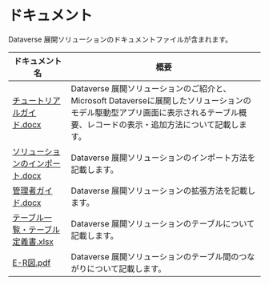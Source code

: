 # ドキュメント
Dataverse 展開ソリューションのドキュメントファイルが含まれます。

| ドキュメント名  | 概要 |
| ------------- | ------------- |
| [チュートリアルガイド.docx](https://github.com/pageone-corp/GIF-Dataverse/blob/5ea9cfadc98233c1feddb4e18b1d88d241957950/documentation/%E3%83%81%E3%83%A5%E3%83%BC%E3%83%88%E3%83%AA%E3%82%A2%E3%83%AB%E3%82%AC%E3%82%A4%E3%83%89.docx)  | Dataverse 展開ソリューションのご紹介と、Microsoft Dataverseに展開したソリューションのモデル駆動型アプリ画面に表示されるテーブル概要、レコードの表示・追加方法について記載します。 |
| [ソリューションのインポート.docx](https://github.com/pageone-corp/GIF-Dataverse/blob/b2bf11ca94e1aa40ea8c3d87899a113de5d1fab6/documentation/%E3%82%BD%E3%83%AA%E3%83%A5%E3%83%BC%E3%82%B7%E3%83%A7%E3%83%B3%E3%81%AE%E3%82%A4%E3%83%B3%E3%83%9D%E3%83%BC%E3%83%88.docx)  | Dataverse 展開ソリューションのインポート方法を記載します。  |
| [管理者ガイド.docx](https://github.com/pageone-corp/GIF-Dataverse/blob/5ea9cfadc98233c1feddb4e18b1d88d241957950/documentation/%E7%AE%A1%E7%90%86%E8%80%85%E3%82%AC%E3%82%A4%E3%83%89.docx)  | Dataverse 展開ソリューションの拡張方法を記載します。  |
| [テーブル一覧・テーブル定義書.xlsx](https://github.com/pageone-corp/GIF-Dataverse/blob/5ea9cfadc98233c1feddb4e18b1d88d241957950/documentation/%E3%83%86%E3%83%BC%E3%83%96%E3%83%AB%E4%B8%80%E8%A6%A7%E3%83%BB%E3%83%86%E3%83%BC%E3%83%96%E3%83%AB%E5%AE%9A%E7%BE%A9%E6%9B%B8.xlsx)  | Dataverse 展開ソリューションのテーブルについて記載します。  |
| [E-R図.pdf](https://github.com/pageone-corp/GIF-Dataverse/blob/b2bf11ca94e1aa40ea8c3d87899a113de5d1fab6/documentation/E-R%E5%9B%B3.pdf)  | Dataverse 展開ソリューションのテーブル間のつながりについて記載します。  |
